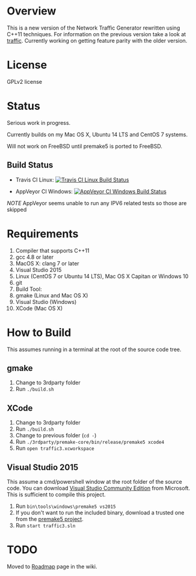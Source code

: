 # Overview

This is a new version of the Network Traffic Generator rewritten using C++11 techniques. For information on the previous version take a look at [traffic](http://robert.rsa3.com/pmwiki/pmwiki.php?n=Projects.Traffic). Currently working on getting feature parity with the older version.

# License
GPLv2 license

# Status

Serious work in progress.

Currently builds on my Mac OS X, Ubuntu 14 LTS and CentOS 7 systems.

Will not work on FreeBSD until premake5 is ported to FreeBSD.

## Build Status

* Travis CI Linux:
[![Travis CI Linux Build Status](https://travis-ci.org/rsandila/traffic3.svg?branch=master)](https://travis-ci.org/rsandila/traffic3.svg?branch=master)

* AppVeyor CI Windows: [![AppVeyor CI Windows Build Status](https://ci.appveyor.com/api/projects/status/uoecusx4mnetiyly?svg=true)](https://ci.appveyor.com/project/rsandila/traffic3)

*NOTE* AppVeyor seems unable to run any IPV6 related tests so those are skipped

# Requirements

1. Compiler that supports C++11
  1. gcc 4.8 or later
  1. MacOS X: clang 7 or later
  1. Visual Studio 2015
1. Linux (CentOS 7 or Ubuntu 14 LTS), Mac OS X Capitan or Windows 10
1. git
1. Build Tool:
  1. gmake (Linux and Mac OS X)
  1. Visual Studio (Windows)
  1. XCode (Mac OS X)

# How to Build

This assumes running in a terminal at the root of the source code tree.

## gmake

1. Change to 3rdparty folder
1. Run `./build.sh`

## XCode

1. Change to 3rdparty folder
1. Run `./build.sh`
1. Change to previous folder (`cd -`)
1. Run `./3rdparty/premake-core/bin/release/premake5 xcode4`
1. Run `open traffic3.xcworkspace`

## Visual Studio 2015

This assume a cmd/powershell window at the root folder of the source code. You can download [Visual Studio Community Edition](https://www.visualstudio.com/en-us/products/visual-studio-express-vs.aspx) from Microsoft. This is sufficient to compile this project.

1. Run `bin\tools\windows\premake5 vs2015`
  1. If you don't want to run the included binary, download a trusted one from the [premake5 project](https://premake.github.io/download.html#v5).
1. Run `start traffic3.sln`

# TODO

Moved to [Roadmap](https://github.com/rsandila/traffic3/wiki/Roadmap) page in the wiki.
